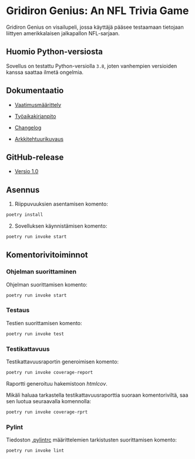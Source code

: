 # Gridiron Genius: An NFL Trivia Game

Gridiron Genius on visailupeli, jossa käyttäjä pääsee testaamaan tietojaan 
liittyen amerikkalaisen jalkapallon NFL-sarjaan.

## Huomio Python-versiosta

Sovellus on testattu Python-versiolla `3.8`, joten vanhempien versioiden kanssa saattaa ilmetä ongelmia.

## Dokumentaatio

- [Vaatimusmäärittely](./dokumentaatio/vaatimusmaarittely.md)

- [Työaikakirjanpito](./dokumentaatio/tuntikirjanpito.md)

- [Changelog](./dokumentaatio/changelog.md)

- [Arkkitehtuurikuvaus](./dokumentaatio/arkkitehtuuri.md)

## GitHub-release

- [Versio 1.0](https://github.com/danieldenial/ot-harjoitus/releases/tag/viikko5)

## Asennus

1. Riippuvuuksien asentamisen komento:

```bash
poetry install
```

2. Sovelluksen käynnistämisen komento:
```bash
poetry run invoke start
```

## Komentorivitoiminnot

### Ohjelman suorittaminen

Ohjelman suorittamisen komento:

```bash
poetry run invoke start
```

### Testaus

Testien suorittamisen komento:

```bash
poetry run invoke test
```

### Testikattavuus

Testikattavuusraportin generoimisen komento:

```bash
poetry run invoke coverage-report
```

Raportti generoituu hakemistoon _htmlcov_.

Mikäli haluaa tarkastella testikattavuusraporttia suoraan komentoriviltä, saa sen luotua seuraavalla komennolla:

```bash
poetry run invoke coverage-rprt
```

### Pylint

Tiedoston [.pylintrc](./.pylintrc) määrittelemien tarkistusten suorittamisen komento:

```bash
poetry run invoke lint
```


